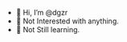 - 👋 Hi, I’m @dgzr
- 👀 Not Interested with anything.
- 🌱 Not Still learning.

<!---
dgzr/dgzr is a ✨ special ✨ repository because its `README.md` (this file) appears on your GitHub profile.
You can click the Preview link to take a look at your changes.
--->
